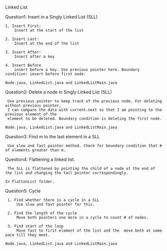Linked List


Question1: Insert in a Singly Linked List (SLL)

	1. Insert First:
		Insert at the start of the list

	2. Insert Last:
		Insert at the end of the list 

	3. Insert After:
		Insert after a key

	4. Insert Before
		insert before a key. Use previous pointer here. Boundary condition: insert before first node.

	Node.java, LinkedList.java and LinkedListMain.java

Question2: Delete a node in Singly Linked List (SLL)

	 Use previous pointer to keep track of the previous node. For deleting without previous pointer, 
	 I can compare the data with current.next so that I am pointing to the previous element of the 
	 element to be deleted. Boundary condition is deleting the first node.

	Node.java, LinkedList.java and LinkedListMain.java

Question3: Find m to the last element in a SLL

	 Use slow and fast pointer method. Check for boundary condition that # of elements greater than m.

Question4: Flattening a linked list.

	 The SLL is flattened by pointing the child of a node at the end of the list and changing the tail pointer correspondingly. 

	In FlattenList folder.

Question5: Cycle

	 1. Find whether there is a cycle in a SLL
	 	 Use slow and fast pointer for this.

	 2. Find the length of the cycle
	 	 Move both pointers one more in a cycle to count # of nodes.

	 3. Find start of the loop
	 	 Move fast to first element of the list and the  move both at same pace till they meet.

	Node.java, LinkedList.java and LinkedListMain.java